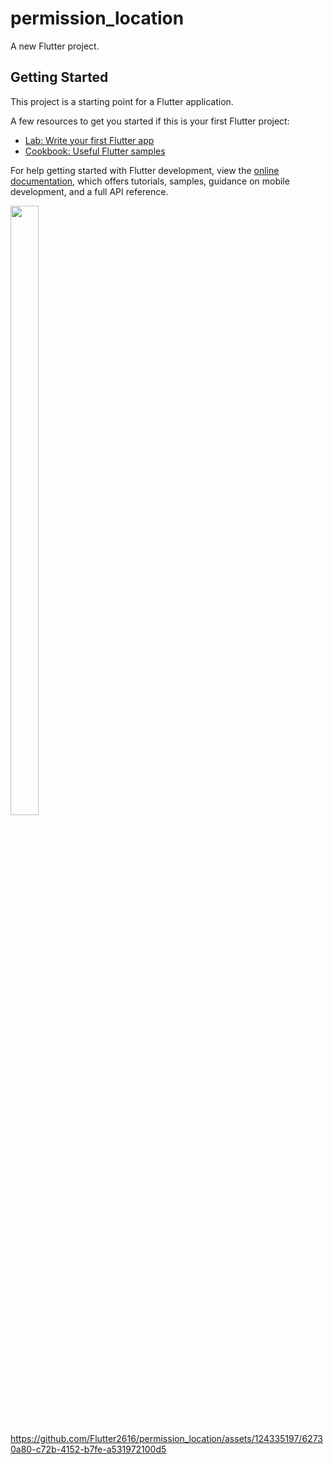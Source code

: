 # permission_location

A new Flutter project.

## Getting Started

This project is a starting point for a Flutter application.

A few resources to get you started if this is your first Flutter project:

- [Lab: Write your first Flutter app](https://docs.flutter.dev/get-started/codelab)
- [Cookbook: Useful Flutter samples](https://docs.flutter.dev/cookbook)

For help getting started with Flutter development, view the
[online documentation](https://docs.flutter.dev/), which offers tutorials,
samples, guidance on mobile development, and a full API reference.

<p>
  
  <img src="https://github.com/Flutter2616/permission_location/assets/124335197/a30cc3d6-4d16-4858-ac70-c81db3b864f7" height="50%" width="30%">
  
  </p>



https://github.com/Flutter2616/permission_location/assets/124335197/62730a80-c72b-4152-b7fe-a531972100d5

